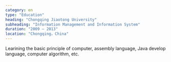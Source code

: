 ```yaml
---
category: en
type: "Education"
heading: "Chongqing Jiaotong University"
subheading: "Information Management and Information System"
duration: "2009 – 2013"
location: "Chongqing，China"
---
```


Learining the basic principle of computer, assembly language, Java develop language, computer algorithm, etc.